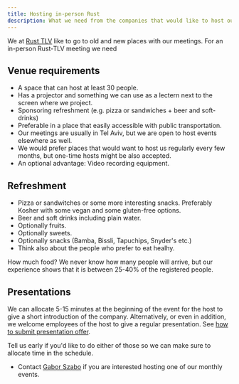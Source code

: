 ```yaml
---
title: Hosting in-person Rust
description: What we need from the companies that would like to host our in-person events?
---
```


We at [Rust TLV](/) like to go to old and new places with our meetings. For an in-person Rust-TLV meeting we need

## Venue requirements

* A space that can host at least 30 people.
* Has a projector and something we can use as a lectern next to the screen where we project.
* Sponsoring refreshment (e.g. pizza or sandwiches + beer and soft-drinks)
* Preferable in a place that easily accessible with public transportation.
* Our meetings are usually in Tel Aviv, but we are open to host events elsewhere as well.
* We would prefer places that would want to host us regularly every few months, but one-time hosts might be also accepted.
* An optional advantage: Video recording equipment.


## Refreshment

* Pizza or sandwitches or some more interesting snacks. Preferably Kosher with some vegan and some gluten-free options.
* Beer and soft drinks including plain water.
* Optionally fruits.
* Optionally sweets.
* Optionally snacks (Bamba, Bissli, Tapuchips, Snyder's etc.)
* Think also about the people who prefer to eat healhy.

How much food? We never know how many people will arrive, but our experience shows that it is between 25-40% of the registered people.


## Presentations

We can allocate 5-15 minutes at the beginning of the event for the host to give a short introduction of the company.
Alternatively, or even in addition, we welcome employees of the host to give a regular presentation. See [how to submit presentation offer](/cfp).

Tell us early if you'd like to do either of those so we can make sure to allocate time in the schedule.


* Contact [Gabor Szabo](https://szabgab.com/contact) if you are interested hosting one of our monthly events.
